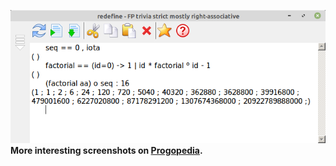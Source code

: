 ﻿![progopedia](https://raw.githubusercontent.com/pointfree-interpreter/.github/main/images/progopedia-fact.png) \
 **More interesting screenshots on [Progopedia](http://progopedia.com/language/fptrivia/).**
